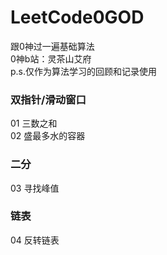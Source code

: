 # LeetCode0GOD
跟0神过一遍基础算法  
0神b站：灵茶山艾府  
p.s.仅作为算法学习的回顾和记录使用
### 双指针/滑动窗口
01 三数之和  
02 盛最多水的容器  
### 二分
03 寻找峰值  
### 链表
04 反转链表  
